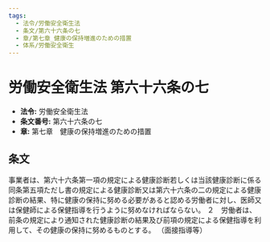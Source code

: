 ```yaml
---
tags:
  - 法令/労働安全衛生法
  - 条文/第六十六条の七
  - 章/第七章_健康の保持増進のための措置
  - 体系/労働安全衛生
---
```

# 労働安全衛生法 第六十六条の七

- **法令:** 労働安全衛生法
- **条文番号:** 第六十六条の七
- **章:** 第七章　健康の保持増進のための措置

## 条文
事業者は、第六十六条第一項の規定による健康診断若しくは当該健康診断に係る同条第五項ただし書の規定による健康診断又は第六十六条の二の規定による健康診断の結果、特に健康の保持に努める必要があると認める労働者に対し、医師又は保健師による保健指導を行うように努めなければならない。
２　労働者は、前条の規定により通知された健康診断の結果及び前項の規定による保健指導を利用して、その健康の保持に努めるものとする。
（面接指導等）

